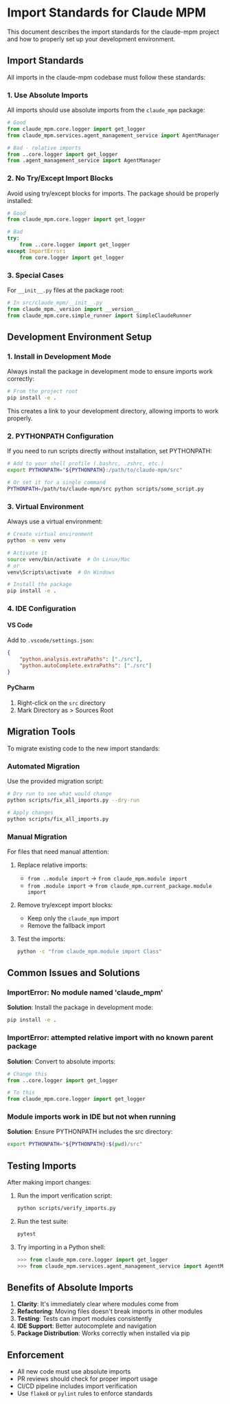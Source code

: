 # Import Standards for Claude MPM

This document describes the import standards for the claude-mpm project and how to properly set up your development environment.

## Import Standards

All imports in the claude-mpm codebase must follow these standards:

### 1. Use Absolute Imports

All imports should use absolute imports from the `claude_mpm` package:

```python
# Good
from claude_mpm.core.logger import get_logger
from claude_mpm.services.agent_management_service import AgentManager

# Bad - relative imports
from ..core.logger import get_logger
from .agent_management_service import AgentManager
```

### 2. No Try/Except Import Blocks

Avoid using try/except blocks for imports. The package should be properly installed:

```python
# Good
from claude_mpm.core.logger import get_logger

# Bad
try:
    from ..core.logger import get_logger
except ImportError:
    from core.logger import get_logger
```

### 3. Special Cases

For `__init__.py` files at the package root:

```python
# In src/claude_mpm/__init__.py
from claude_mpm._version import __version__
from claude_mpm.core.simple_runner import SimpleClaudeRunner
```

## Development Environment Setup

### 1. Install in Development Mode

Always install the package in development mode to ensure imports work correctly:

```bash
# From the project root
pip install -e .
```

This creates a link to your development directory, allowing imports to work properly.

### 2. PYTHONPATH Configuration

If you need to run scripts directly without installation, set PYTHONPATH:

```bash
# Add to your shell profile (.bashrc, .zshrc, etc.)
export PYTHONPATH="${PYTHONPATH}:/path/to/claude-mpm/src"

# Or set it for a single command
PYTHONPATH=/path/to/claude-mpm/src python scripts/some_script.py
```

### 3. Virtual Environment

Always use a virtual environment:

```bash
# Create virtual environment
python -m venv venv

# Activate it
source venv/bin/activate  # On Linux/Mac
# or
venv\Scripts\activate  # On Windows

# Install the package
pip install -e .
```

### 4. IDE Configuration

#### VS Code

Add to `.vscode/settings.json`:

```json
{
    "python.analysis.extraPaths": ["./src"],
    "python.autoComplete.extraPaths": ["./src"]
}
```

#### PyCharm

1. Right-click on the `src` directory
2. Mark Directory as > Sources Root

## Migration Tools

To migrate existing code to the new import standards:

### Automated Migration

Use the provided migration script:

```bash
# Dry run to see what would change
python scripts/fix_all_imports.py --dry-run

# Apply changes
python scripts/fix_all_imports.py
```

### Manual Migration

For files that need manual attention:

1. Replace relative imports:
   - `from ..module import` → `from claude_mpm.module import`
   - `from .module import` → `from claude_mpm.current_package.module import`

2. Remove try/except import blocks:
   - Keep only the `claude_mpm` import
   - Remove the fallback import

3. Test the imports:
   ```bash
   python -c "from claude_mpm.module import Class"
   ```

## Common Issues and Solutions

### ImportError: No module named 'claude_mpm'

**Solution**: Install the package in development mode:
```bash
pip install -e .
```

### ImportError: attempted relative import with no known parent package

**Solution**: Convert to absolute imports:
```python
# Change this
from ..core.logger import get_logger

# To this
from claude_mpm.core.logger import get_logger
```

### Module imports work in IDE but not when running

**Solution**: Ensure PYTHONPATH includes the src directory:
```bash
export PYTHONPATH="${PYTHONPATH}:$(pwd)/src"
```

## Testing Imports

After making import changes:

1. Run the import verification script:
   ```bash
   python scripts/verify_imports.py
   ```

2. Run the test suite:
   ```bash
   pytest
   ```

3. Try importing in a Python shell:
   ```python
   >>> from claude_mpm.core.logger import get_logger
   >>> from claude_mpm.services.agent_management_service import AgentManager
   ```

## Benefits of Absolute Imports

1. **Clarity**: It's immediately clear where modules come from
2. **Refactoring**: Moving files doesn't break imports in other modules
3. **Testing**: Tests can import modules consistently
4. **IDE Support**: Better autocomplete and navigation
5. **Package Distribution**: Works correctly when installed via pip

## Enforcement

- All new code must use absolute imports
- PR reviews should check for proper import usage
- CI/CD pipeline includes import verification
- Use `flake8` or `pylint` rules to enforce standards